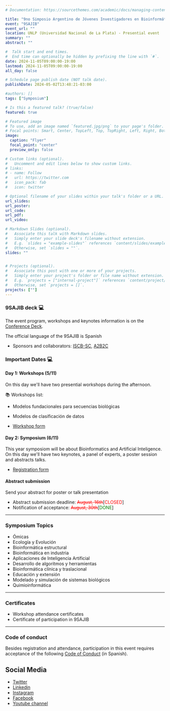 ```yaml
---
# Documentation: https://sourcethemes.com/academic/docs/managing-content/

title: "9no Simposio Argentino de Jóvenes Investigadores en Bioinformática"
event: "9SAJIB"
event_url: ""
location: UNLP (Universidad Nacional de La Plata) - Presential event
summary: ""
abstract: ""

#  Talk start and end times.
#  End time can optionally be hidden by prefixing the line with `#`.
date: 2024-11-05T09:00:00-19:00
lastmod: 2024-11-05T09:00:00-19:00
all_day: false

# Schedule page publish date (NOT talk date).
publishDate: 2024-05-02T13:48:21-03:00

#authors: []
tags: ["Symposium"]

# Is this a featured talk? (true/false)
featured: true

# Featured image
# To use, add an image named `featured.jpg/png` to your page's folder. 
# Focal points: Smart, Center, TopLeft, Top, TopRight, Left, Right, BottomLeft, Bottom, BottomRight.
image:
  caption: "Flyer"
  focal_point: "center"
  preview_only: false

# Custom links (optional).
#   Uncomment and edit lines below to show custom links.
# links:
# - name: Follow
#   url: https://twitter.com
#   icon_pack: fab
#   icon: twitter

# Optional filename of your slides within your talk's folder or a URL.
url_slides: 
url_poster: 
url_code:
url_pdf:
url_video:

# Markdown Slides (optional).
#   Associate this talk with Markdown slides.
#   Simply enter your slide deck's filename without extension.
#   E.g. `slides = "example-slides"` references `content/slides/example-slides.md`.
#   Otherwise, set `slides = ""`.
slides: ""


# Projects (optional).
#   Associate this post with one or more of your projects.
#   Simply enter your project's folder or file name without extension.
#   E.g. `projects = ["internal-project"]` references `content/project/deep-learning/index.md`.
#   Otherwise, set `projects = []`.
projects: [""]
---
```


### 9SAJIB deck :computer:
The event program, workshops and keynotes information is on the [Conference Deck](https://rsg-argentina.netlify.app/conferences/sajib2024/).

The official language of the 9SAJIB is Spanish
- Sponsors and collaborators: [ISCB-SC](https://iscbsc.org/), [A2B2C](https://twitter.com/a2b2c)

### Important Dates :computer:

#### Day 1: Workshops (5/11)
On this day we'll have two presential workshops during the afternoon.

📚 Workshops list:

- Modelos fundacionales para secuencias biológicas
- Modelos de clasificación de datos

- [Workshop form](https://forms.gle/fKAjNgf2TV3TqzCS9)


#### Day 2: Symposium (6/11)
This year symposiom will be about Bioinformatics and Artificial Inteligence.
On this day we'll have two keynotes, a panel of experts, a poster session and abstracts talks.

- [Registration form](https://forms.gle/LgdxXMtTjYYjHGfR8)


#### Abstract submission 
Send your abstract for poster or talk presentation

- Abstract submission deadline: <span style="color:red"> ~~August, 16th~~</span>[<span style="color:red">CLOSED</span>]  
- Notification of acceptance: <span style="color:red"> ~~August, 30th~~</span>[<span style="color:green">DONE</span>]   

---
### Symposium Topics
- Ómicas
- Ecología y Evolución
- Bioinformática estructural
- Bioinformática en industria
- Aplicaciones de Inteligencia Artificial
- Desarrollo de algoritmos y herramientas
- Bioinformática clínica y traslacional
- Educación y extensión 
- Modelado y simulación de sistemas biológicos
- Quimioinformática

---
### Certificates
- Workshop attendance certificates
- Certificate of participation in 9SAJIB

---
### Code of conduct
Besides registration and attendance, participation in this event requires acceptance of the following [Code of Conduct](https://docs.google.com/document/d/1gmpcx05KAHsSO6MHd4ettlGT5cy7b9Yp4D55CZoN9RA/edit?usp=sharing) (in Spanish).


## Social Media
- [Twitter](https://twitter.com/rsgargentina)
- [Linkedin](https://www.linkedin.com/in/iscb-sc-rsgargentina-053599214/)
- [Instagram](https://www.instagram.com/rsg_arg/)
- [Facebook](https://www.facebook.com/RSGArgentina/)
- [Youtube channel](https://www.youtube.com/channel/UCVQA_t8dR5xownEu5NI9S0w/featured)